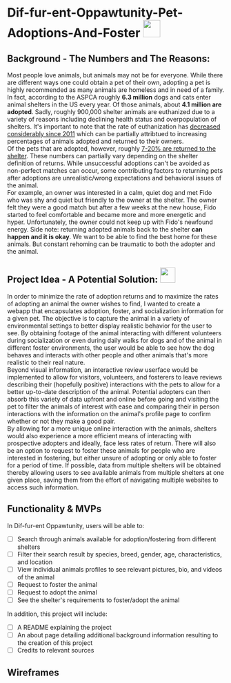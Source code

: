 # Dif-fur-ent-Oppawtunity-Pet-Adoptions-And-Foster <img src="https://emoji.discadia.com/emojis/c6d92ad3-7d82-489a-aeda-09657c9a901a.gif" width="40">

## Background - The Numbers and The Reasons:
Most people love animals, but animals may not be for everyone. While there are different ways one could obtain a pet of their own, adopting a pet is highly recommended as many animals are homeless and in need of a family. In fact, according to the ASPCA roughly **6.3 million** dogs and cats enter animal shelters in the US every year. Of those animals, about **4.1 million are adopted**. Sadly, roughly 900,000 shelter animals are euthanized due to a variety of reasons including declining health status and overpopulation of shelters. It's important to note that the rate of euthanization has [decreased considerably since 2011](https://www.aspca.org/helping-people-pets/shelter-intake-and-surrender/pet-statistics#:~:text=Facts%20about%20U.S.%20Animal%20Shelters%3A&text=These%20are%20national%20estimates%3B%20the,and%203.2%20million%20are%20cats.) which can be partially attribtued to increasing percentages of animals adopted and returned to their owners. <br>
Of the pets that are adopted, however, roughly [7-20% are returned to the shelter](https://www.americanhumane.org/publication/keeping-pets-dogs-and-cats-in-homes-phase-ii-descriptive-study-of-post-adoption-retention-in-six-shelters-in-three-u-s-cities/). These numbers can partially vary depending on the shelter definition of returns. While unsuccessful adoptions can't be avoided as non-perfect matches can occur, some contributing factors to returning pets after adoptions are unrealistic/wrong expectations and behavioral issues of the animal. <br>
For example, an owner was interested in a calm, quiet dog and met Fido who was shy and quiet but friendly to the owner at the shelter. The owner felt they were a good match but after a few weeks at the new house, Fido started to feel comfortable and became more and more energetic and hyper. Unfortunately, the owner could not keep up with Fido's newfound energy. Side note: returning adopted animals back to the shelter **can happen and it is okay**. We want to be able to find the best home for these animals. But constant rehoming can be traumatic to both the adopter and the animal.

## Project Idea - A Potential Solution: <img src="https://emoji.discadia.com/emojis/ca01dfaa-46d8-4cd6-b7dd-4a32bedb92d1.gif" width="35">
In order to minimize the rate of adoption returns and to maximize the rates of adopting an animal the owner wishes to find, I wanted to create a webapp that encapsulates adoption, foster, and socialization information for a given pet. The objective is to capture the animal in a variety of environmental settings to better display realistic behavior for the user to see. By obtaining footage of the animal interacting with different volunteers during socialization or even during daily walks for dogs and of the animal in different foster environments, the user would be able to see how the dog behaves and interacts with other people and other animals that's more realistic to their real nature. <br>
Beyond visual information, an interactive review userface would be implemented to allow for visitors, volunteers, and fosterers to leave reviews describing their (hopefully positive) interactions with the pets to allow for a better up-to-date description of the animal. Potential adopters can then absorb this variety of data upfront and online before going and visiting the pet to filter the animals of interest with ease and comparing their in person interactions with the information on the animal's profile page to confirm whether or not they make a good pair. <br>
By allowing for a more unique online interaction with the animals, shelters would also experience a more efficient means of interacting with prospective adopters and ideally, face less rates of return. There will also be an option to request to foster these animals for people who are interested in fostering, but either unsure of adopting or only able to foster for a period of time. If possible, data from multiple shelters will be obtained thereby allowing users to see available animals from multiple shelters at one given place, saving them from the effort of navigating multiple websites to access such information.

## Functionality & MVPs
In Dif-fur-ent Oppawtunity, users will be able to: <br>
- [ ] Search through animals available for adoption/fostering from different shelters
- [ ] Filter their search result by species, breed, gender, age, characteristics, and location
- [ ] View individual animals profiles to see relevant pictures, bio, and videos of the animal
- [ ] Request to foster the animal
- [ ] Request to adopt the animal
- [ ] See the shelter's requirements to foster/adopt the animal

In addition, this project will include:

- [ ] A README explaining the project
- [ ] An about page detailing additional background information resulting to the creation of this project
- [ ] Credits to relevant sources

## Wireframes

